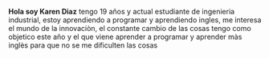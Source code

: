 ﻿**Hola soy Karen Diaz**
 tengo 19 años y actual estudiante de ingenieria industrial, estoy aprendiendo a programar y aprendiendo ingles, me interesa el mundo de la innovaciòn, el constante cambio de las cosas tengo como objetico este año y el que viene aprender a programar y aprender màs inglès para que no se me dificulten las cosas
